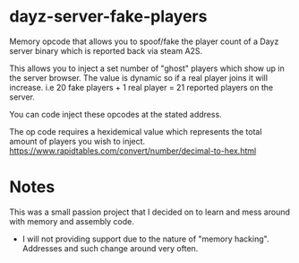 # dayz-server-fake-players
Memory opcode that allows you to spoof/fake the player count of a Dayz server binary which is reported back via steam A2S.

This allows you to inject a set number of "ghost" players which show up in the server browser. The value is dynamic so if a real player joins it will increase. i.e 20 fake players + 1 real player = 21 reported players on the server.

You can code inject these opcodes at the stated address. 

The op code requires a hexidemical value which represents the total amount of players you wish to inject. 
https://www.rapidtables.com/convert/number/decimal-to-hex.html


# Notes

This was a small passion project that I decided on to learn and mess around with memory and assembly code. 

- I will not providing support due to the nature of "memory hacking". Addresses and such change around very often.
